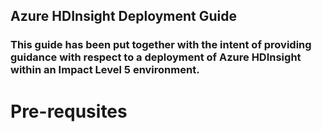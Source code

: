 ## Azure HDInsight Deployment Guide

### This guide has been put together with the intent of providing guidance with respect to a deployment of Azure HDInsight within an Impact Level 5 environment. 

# Pre-requsites 


